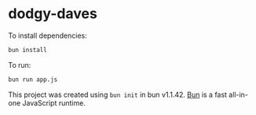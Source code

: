 # dodgy-daves

To install dependencies:

```bash
bun install
```

To run:

```bash
bun run app.js
```

This project was created using `bun init` in bun v1.1.42. [Bun](https://bun.sh) is a fast all-in-one JavaScript runtime.
